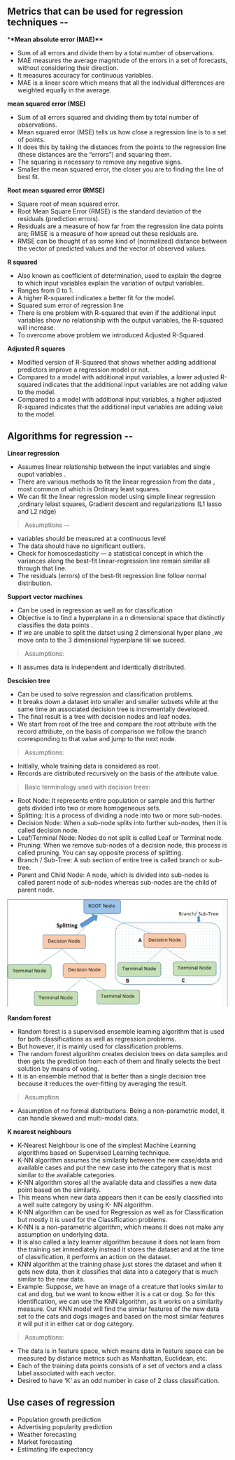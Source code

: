 ## Metrics that can be used for regression techniques --

\***\*Mean absolute error (MAE)\*\***

- Sum of all errors and divide them by a total number of observations.
- MAE measures the average magnitude of the errors in a set of forecasts, without considering their direction.
- It measures accuracy for continuous variables.
- MAE is a linear score which means that all the individual differences are weighted equally in the average.

**mean squared error (MSE)**

- Sum of all errors squared and dividing them by total number of observations.
- Mean squared error (MSE) tells us how close a regression line is to a set of points.
- It does this by taking the distances from the points to the regression line (these distances are the “errors”) and squaring them.
- The squaring is necessary to remove any negative signs.
- Smaller the mean squared error, the closer you are to finding the line of best fit.

**Root mean squared error (RMSE)**

- Square root of mean squared error.
- Root Mean Square Error (RMSE) is the standard deviation of the residuals (prediction errors).
- Residuals are a measure of how far from the regression line data points are; RMSE is a measure of how spread out these residuals are.
- RMSE can be thought of as some kind of (normalized) distance between the vector of predicted values and the vector of observed values.

**R squared**

- Also known as coefficient of determination, used to explain the degree to which input variables explain the variation of output variables.
- Ranges from 0 to 1.
- A higher R-squared indicates a better fit for the model.
- Squared sum error of regression line
- There is one problem with R-squared that even if the additional input variables show no relationship with the output variables, the R-squared will increase.
- To overcome above problem we introduced Adjusted R-Squared.

**Adjusted R squares**

- Modified version of R-Squared that shows whether adding additional predictors improve a regression model or not.
- Compared to a model with additional input variables, a lower adjusted R-squared indicates that the additional input variables are not adding value to the model.
- Compared to a model with additional input variables, a higher adjusted R-squared indicates that the additional input variables are adding value to the model.

## Algorithms for regression --

**Linear regression**

- Assumes linear relationship between the input variables and single ouput variables .
- There are various methods to fit the linear regression from the data , most common of which is Ordinary least squares.
- We can fit the linear regression model using simple linear regression ,ordinary lelast squares, Gradient descent and regularizations (L1 lasso and L2 ridge)

> Assumptions --

- variables should be measured at a continuous level
- The data should have no significant outliers.
- Check for homoscedasticity — a statistical concept in which the variances along the best-fit linear-regression line remain similar all through that line.
- The residuals (errors) of the best-fit regression line follow normal distribution.

**Support vector machines**

- Can be used in regression as well as for classification
- Objective is to find a hyperplane in a n dimensional space that distinctly classifies the data points .
- If we are unable to split the datset using 2 dimensional hyper plane ,we move onto to the 3 dimensional hyperplane till we suceed.

> Assumptions:

- It assumes data is independent and identically distributed.

**Descision tree**

- Can be used to solve regression and classification problems.
- It breaks down a dataset into smaller and smaller subsets while at the same time an associated decision tree is incrementally developed.
- The final result is a tree with decision nodes and leaf nodes.
- We start from root of the tree and compare the root attribute with the record attribute, on the basis of comparison we follow the branch corresponding to that value and jump to the next node.

> Assumptions:

- Initially, whole training data is considered as root.
- Records are distributed recursively on the basis of the attribute value.

> Basic terminology used with decision trees:

- Root Node: It represents entire population or sample and this further gets divided into two or more homogeneous sets.
- Splitting: It is a process of dividing a node into two or more sub-nodes.
- Decision Node: When a sub-node splits into further sub-nodes, then it is called decision node.
- Leaf/Terminal Node: Nodes do not split is called Leaf or Terminal node.
- Pruning: When we remove sub-nodes of a decision node, this process is called pruning. You can say opposite process of splitting.
- Branch / Sub-Tree: A sub section of entire tree is called branch or sub-tree.
- Parent and Child Node: A node, which is divided into sub-nodes is called parent node of sub-nodes whereas sub-nodes are the child of parent node.

![alt text](https://github.com/nishchalnishant/Deep_learning_methods/blob/main/img/descision_tree_regression.jpg?raw=true)

**Random forest**

- Random forest is a supervised ensemble learning algorithm that is used for both classifications as well as regression problems.
- But however, it is mainly used for classification problems.
- The random forest algorithm creates decision trees on data samples and then gets the prediction from each of them and finally selects the best solution by means of voting.
- It is an ensemble method that is better than a single decision tree because it reduces the over-fitting by averaging the result.

> Assumption

- Assumption of no formal distributions. Being a non-parametric model, it can handle skewed and multi-modal data.

**K nearest neighbours**

- K-Nearest Neighbour is one of the simplest Machine Learning algorithms based on Supervised Learning technique.
- K-NN algorithm assumes the similarity between the new case/data and available cases and put the new case into the category that is most similar to the available categories.
- K-NN algorithm stores all the available data and classifies a new data point based on the similarity.
- This means when new data appears then it can be easily classified into a well suite category by using K- NN algorithm.
- K-NN algorithm can be used for Regression as well as for Classification but mostly it is used for the Classification problems.
- K-NN is a non-parametric algorithm, which means it does not make any assumption on underlying data.
- It is also called a lazy learner algorithm because it does not learn from the training set immediately instead it stores the dataset and at the time of classification, it performs an action on the dataset.
- KNN algorithm at the training phase just stores the dataset and when it gets new data, then it classifies that data into a category that is much similar to the new data.
- Example: Suppose, we have an image of a creature that looks similar to cat and dog, but we want to know either it is a cat or dog. So for this identification, we can use the KNN algorithm, as it works on a similarity measure. Our KNN model will find the similar features of the new data set to the cats and dogs images and based on the most similar features it will put it in either cat or dog category.

> Assumptions:

- The data is in feature space, which means data in feature space can be measured by distance metrics such as Manhattan, Euclidean, etc.
- Each of the training data points consists of a set of vectors and a class label associated with each vector.
- Desired to have ‘K’ as an odd number in case of 2 class classification.

## Use cases of regression

- Population growth prediction
- Advertising popularity prediction
- Weather forecasting
- Market forecasting
- Estimating life expectancy
